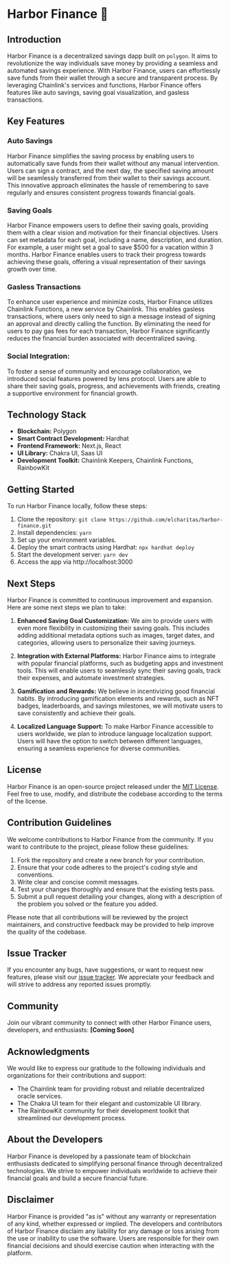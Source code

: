 # Harbor Finance 🚀

## Introduction

Harbor Finance is a decentralized savings dapp built on `polygon`. It aims to revolutionize the way individuals save money by providing a seamless and automated savings experience. With Harbor Finance, users can effortlessly save funds from their wallet through a secure and transparent process. By leveraging Chainlink's services and functions, Harbor Finance offers features like auto savings, saving goal visualization, and gasless transactions.

## Key Features

### Auto Savings

Harbor Finance simplifies the saving process by enabling users to automatically save funds from their wallet without any manual intervention. Users can sign a contract, and the next day, the specified saving amount will be seamlessly transferred from their wallet to their savings account. This innovative approach eliminates the hassle of remembering to save regularly and ensures consistent progress towards financial goals.

### Saving Goals

Harbor Finance empowers users to define their saving goals, providing them with a clear vision and motivation for their financial objectives. Users can set metadata for each goal, including a name, description, and duration. For example, a user might set a goal to save \$500 for a vacation within 3 months. Harbor Finance enables users to track their progress towards achieving these goals, offering a visual representation of their savings growth over time.

### Gasless Transactions

To enhance user experience and minimize costs, Harbor Finance utilizes Chainlink Functions, a new service by Chainlink. This enables gasless transactions, where users only need to sign a message instead of signing an approval and directly calling the function. By eliminating the need for users to pay gas fees for each transaction, Harbor Finance significantly reduces the financial burden associated with decentralized saving.

### Social Integration:

To foster a sense of community and encourage collaboration, we introduced social features powered by lens protocol. Users are able to share their saving goals, progress, and achievements with friends, creating a supportive environment for financial growth.

## Technology Stack

- **Blockchain:** Polygon
- **Smart Contract Development:** Hardhat
- **Frontend Framework:** Next.js, React
- **UI Library:** Chakra UI, Saas UI
- **Development Toolkit:** Chainlink Keepers, Chainlink Functions, RainbowKit

## Getting Started

To run Harbor Finance locally, follow these steps:

1. Clone the repository: `git clone https://github.com/elcharitas/harbor-finance.git`
2. Install dependencies: `yarn`
3. Set up your environment variables.
4. Deploy the smart contracts using Hardhat: `npx hardhat deploy`
5. Start the development server: `yarn dev`
6. Access the app via http://localhost:3000

## Next Steps

Harbor Finance is committed to continuous improvement and expansion. Here are some next steps we plan to take:

1. **Enhanced Saving Goal Customization:** We aim to provide users with even more flexibility in customizing their saving goals. This includes adding additional metadata options such as images, target dates, and categories, allowing users to personalize their saving journeys.

2. **Integration with External Platforms:** Harbor Finance aims to integrate with popular financial platforms, such as budgeting apps and investment tools. This will enable users to seamlessly sync their saving goals, track their expenses, and automate investment strategies.

3. **Gamification and Rewards:** We believe in incentivizing good financial habits. By introducing gamification elements and rewards, such as NFT badges, leaderboards, and savings milestones, we will motivate users to save consistently and achieve their goals.

4. **Localized Language Support:** To make Harbor Finance accessible to users worldwide, we plan to introduce language localization support. Users will have the option to switch between different languages, ensuring a seamless experience for diverse communities.

## License

Harbor Finance is an open-source project released under the [MIT License](https://opensource.org/licenses/MIT). Feel free to use, modify, and distribute the codebase according to the terms of the license.

## Contribution Guidelines

We welcome contributions to Harbor Finance from the community. If you want to contribute to the project, please follow these guidelines:

1. Fork the repository and create a new branch for your contribution.
2. Ensure that your code adheres to the project's coding style and conventions.
3. Write clear and concise commit messages.
4. Test your changes thoroughly and ensure that the existing tests pass.
5. Submit a pull request detailing your changes, along with a description of the problem you solved or the feature you added.

Please note that all contributions will be reviewed by the project maintainers, and constructive feedback may be provided to help improve the quality of the codebase.

## Issue Tracker

If you encounter any bugs, have suggestions, or want to request new features, please visit our [issue tracker](https://github.com/harbor-finance/issues). We appreciate your feedback and will strive to address any reported issues promptly.

## Community

Join our vibrant community to connect with other Harbor Finance users, developers, and enthusiasts:
**[Coming Soon]**

## Acknowledgments

We would like to express our gratitude to the following individuals and organizations for their contributions and support:

- The Chainlink team for providing robust and reliable decentralized oracle services.
- The Chakra UI team for their elegant and customizable UI library.
- The RainbowKit community for their development toolkit that streamlined our development process.

## About the Developers

Harbor Finance is developed by a passionate team of blockchain enthusiasts dedicated to simplifying personal finance through decentralized technologies. We strive to empower individuals worldwide to achieve their financial goals and build a secure financial future.

## Disclaimer

Harbor Finance is provided "as is" without any warranty or representation of any kind, whether expressed or implied. The developers and contributors of Harbor Finance disclaim any liability for any damage or loss arising from the use or inability to use the software. Users are responsible for their own financial decisions and should exercise caution when interacting with the platform.

